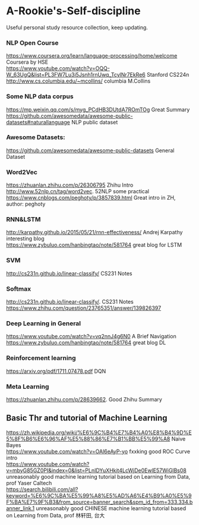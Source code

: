 # A-Rookie's-Self-discipline
Useful personal study resource collection, keep updating.
### NLP Open Course
https://www.coursera.org/learn/language-processing/home/welcome Coursera by HSE <br>
https://www.youtube.com/watch?v=OQQ-W_63UgQ&list=PL3FW7Lu3i5Jsnh1rnUwq_TcylNr7EkRe6 Stanford CS224n <br>
http://www.cs.columbia.edu/~mcollins/ columbia M.Collins <br>
### Some NLP data corpus 
https://mp.weixin.qq.com/s/myg_PCdHB3DUtdA7ROmTOg Great Summary <br>
https://github.com/awesomedata/awesome-public-datasets#naturallanguage NLP public dataset <br>
### Awesome Datasets:
https://github.com/awesomedata/awesome-public-datasets General Dataset <br>
### Word2Vec
https://zhuanlan.zhihu.com/p/26306795 Zhihu Intro <br>
http://www.52nlp.cn/tag/word2vec. 52NLP some practical <br>
https://www.cnblogs.com/peghoty/p/3857839.html Great intro in ZH, author: peghoty <br>
### RNN&LSTM
http://karpathy.github.io/2015/05/21/rnn-effectiveness/  Andrej Karpathy interesting blog <br>
https://www.zybuluo.com/hanbingtao/note/581764 great blog for LSTM <br>
### SVM
http://cs231n.github.io/linear-classify/   CS231 Notes <br>
### Softmax
http://cs231n.github.io/linear-classify/.  CS231 Notes <br>
https://www.zhihu.com/question/23765351/answer/139826397 <br>
### Deep Learning in General
https://www.youtube.com/watch?v=vq2nnJ4g6N0 A Brief Navigation <br>
https://www.zybuluo.com/hanbingtao/note/581764 great blog DL <br>
### Reinforcement learning
https://arxiv.org/pdf/1711.07478.pdf DQN <br>
### Meta Learning
https://zhuanlan.zhihu.com/p/28639662. Good Zhihu Summary  <br>

## Basic Thr and tutorial of Machine Learning
https://zh.wikipedia.org/wiki/%E6%9C%B4%E7%B4%A0%E8%B4%9D%E5%8F%B6%E6%96%AF%E5%88%86%E7%B1%BB%E5%99%A8 Naive Bayes <br>
https://www.youtube.com/watch?v=OAl6eAyP-yo fxxking good ROC Curve intro <br>
https://www.youtube.com/watch?v=mbyG85GZ0PI&index=0&list=PLnIDYuXHkit4LcWjDe0EwlE57WiGlBs08 unreasonably good machine learning tutorial based on Learning from Data, prof Yaser Caltech <br>
https://search.bilibili.com/all?keyword=%E6%9C%BA%E5%99%A8%E5%AD%A6%E4%B9%A0%E5%9F%BA%E7%9F%B3&from_source=banner_search&spm_id_from=333.334.banner_link.1 unreasonably good CHINESE machine learning tutorial based on Learning from Data, prof 林轩田, 台大<br>
